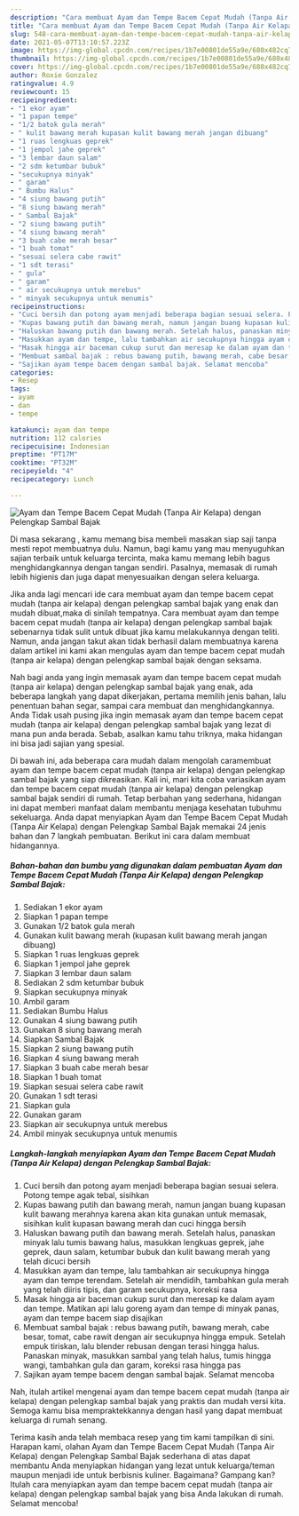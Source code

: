 ```yaml
---
description: "Cara membuat Ayam dan Tempe Bacem Cepat Mudah (Tanpa Air Kelapa) dengan Pelengkap Sambal Bajak Sederhana Untuk Jualan"
title: "Cara membuat Ayam dan Tempe Bacem Cepat Mudah (Tanpa Air Kelapa) dengan Pelengkap Sambal Bajak Sederhana Untuk Jualan"
slug: 548-cara-membuat-ayam-dan-tempe-bacem-cepat-mudah-tanpa-air-kelapa-dengan-pelengkap-sambal-bajak-sederhana-untuk-jualan
date: 2021-05-07T13:10:57.223Z
image: https://img-global.cpcdn.com/recipes/1b7e00801de55a9e/680x482cq70/ayam-dan-tempe-bacem-cepat-mudah-tanpa-air-kelapa-dengan-pelengkap-sambal-bajak-foto-resep-utama.jpg
thumbnail: https://img-global.cpcdn.com/recipes/1b7e00801de55a9e/680x482cq70/ayam-dan-tempe-bacem-cepat-mudah-tanpa-air-kelapa-dengan-pelengkap-sambal-bajak-foto-resep-utama.jpg
cover: https://img-global.cpcdn.com/recipes/1b7e00801de55a9e/680x482cq70/ayam-dan-tempe-bacem-cepat-mudah-tanpa-air-kelapa-dengan-pelengkap-sambal-bajak-foto-resep-utama.jpg
author: Roxie Gonzalez
ratingvalue: 4.9
reviewcount: 15
recipeingredient:
- "1 ekor ayam"
- "1 papan tempe"
- "1/2 batok gula merah"
- " kulit bawang merah kupasan kulit bawang merah jangan dibuang"
- "1 ruas lengkuas geprek"
- "1 jempol jahe geprek"
- "3 lembar daun salam"
- "2 sdm ketumbar bubuk"
- "secukupnya minyak"
- " garam"
- " Bumbu Halus"
- "4 siung bawang putih"
- "8 siung bawang merah"
- " Sambal Bajak"
- "2 siung bawang putih"
- "4 siung bawang merah"
- "3 buah cabe merah besar"
- "1 buah tomat"
- "sesuai selera cabe rawit"
- "1 sdt terasi"
- " gula"
- " garam"
- " air secukupnya untuk merebus"
- " minyak secukupnya untuk menumis"
recipeinstructions:
- "Cuci bersih dan potong ayam menjadi beberapa bagian sesuai selera. Potong tempe agak tebal, sisihkan"
- "Kupas bawang putih dan bawang merah, namun jangan buang kupasan kulit bawang merahnya karena akan kita gunakan untuk memasak, sisihkan kulit kupasan bawang merah dan cuci hingga bersih"
- "Haluskan bawang putih dan bawang merah. Setelah halus, panaskan minyak lalu tumis bawang halus, masukkan lengkuas geprek, jahe geprek, daun salam, ketumbar bubuk dan kulit bawang merah yang telah dicuci bersih"
- "Masukkan ayam dan tempe, lalu tambahkan air secukupnya hingga ayam dan tempe terendam. Setelah air mendidih, tambahkan gula merah yang telah diiris tipis, dan garam secukupnya, koreksi rasa"
- "Masak hingga air baceman cukup surut dan meresap ke dalam ayam dan tempe. Matikan api lalu goreng ayam dan tempe di minyak panas, ayam dan tempe bacem siap disajikan"
- "Membuat sambal bajak : rebus bawang putih, bawang merah, cabe besar, tomat, cabe rawit dengan air secukupnya hingga empuk. Setelah empuk tiriskan, lalu blender rebusan dengan terasi hingga halus. Panaskan minyak, masukkan sambal yang telah halus, tumis hingga wangi, tambahkan gula dan garam, koreksi rasa hingga pas"
- "Sajikan ayam tempe bacem dengan sambal bajak. Selamat mencoba"
categories:
- Resep
tags:
- ayam
- dan
- tempe

katakunci: ayam dan tempe 
nutrition: 112 calories
recipecuisine: Indonesian
preptime: "PT17M"
cooktime: "PT32M"
recipeyield: "4"
recipecategory: Lunch

---
```



![Ayam dan Tempe Bacem Cepat Mudah (Tanpa Air Kelapa) dengan Pelengkap Sambal Bajak](https://img-global.cpcdn.com/recipes/1b7e00801de55a9e/680x482cq70/ayam-dan-tempe-bacem-cepat-mudah-tanpa-air-kelapa-dengan-pelengkap-sambal-bajak-foto-resep-utama.jpg)

Di masa  sekarang , kamu memang bisa membeli masakan siap saji tanpa mesti repot membuatnya dulu. Namun, bagi kamu yang mau menyuguhkan sajian terbaik untuk keluarga tercinta, maka kamu memang lebih bagus menghidangkannya dengan tangan sendiri. Pasalnya, memasak di rumah lebih higienis dan juga dapat menyesuaikan dengan selera keluarga.

Jika anda lagi mencari ide cara membuat ayam dan tempe bacem cepat mudah (tanpa air kelapa) dengan pelengkap sambal bajak yang enak dan mudah dibuat,maka di sinilah tempatnya. Cara membuat ayam dan tempe bacem cepat mudah (tanpa air kelapa) dengan pelengkap sambal bajak  sebenarnya tidak sulit untuk dibuat jika kamu melakukannya dengan teliti. Namun, anda jangan takut akan tidak berhasil dalam membuatnya 
karena dalam artikel ini kami akan mengulas ayam dan tempe bacem cepat mudah (tanpa air kelapa) dengan pelengkap sambal bajak dengan seksama.  



Nah bagi anda yang ingin memasak ayam dan tempe bacem cepat mudah (tanpa air kelapa) dengan pelengkap sambal bajak yang enak, ada beberapa langkah yang dapat dikerjakan, pertama memilih jenis bahan, lalu penentuan bahan segar, sampai cara membuat dan menghidangkannya. Anda Tidak usah pusing jika ingin memasak ayam dan tempe bacem cepat mudah (tanpa air kelapa) dengan pelengkap sambal bajak yang lezat di mana pun anda berada. Sebab, asalkan kamu  tahu triknya, maka hidangan ini bisa jadi sajian yang spesial.

Di bawah ini, ada beberapa cara mudah dalam mengolah caramembuat ayam dan tempe bacem cepat mudah (tanpa air kelapa) dengan pelengkap sambal bajak yang siap dikreasikan. Kali ini, mari kita coba variasikan ayam dan tempe bacem cepat mudah (tanpa air kelapa) dengan pelengkap sambal bajak sendiri di rumah. Tetap berbahan yang sederhana, hidangan ini dapat memberi manfaat dalam membantu menjaga kesehatan tubuhmu sekeluarga. Anda dapat menyiapkan Ayam dan Tempe Bacem Cepat Mudah (Tanpa Air Kelapa) dengan Pelengkap Sambal Bajak memakai 24 jenis bahan dan 7 langkah pembuatan. Berikut ini cara dalam membuat hidangannya.

<!--inarticleads1-->

##### Bahan-bahan dan bumbu yang digunakan dalam pembuatan Ayam dan Tempe Bacem Cepat Mudah (Tanpa Air Kelapa) dengan Pelengkap Sambal Bajak:

1. Sediakan 1 ekor ayam
1. Siapkan 1 papan tempe
1. Gunakan 1/2 batok gula merah
1. Gunakan  kulit bawang merah (kupasan kulit bawang merah jangan dibuang)
1. Siapkan 1 ruas lengkuas geprek
1. Siapkan 1 jempol jahe geprek
1. Siapkan 3 lembar daun salam
1. Sediakan 2 sdm ketumbar bubuk
1. Siapkan secukupnya minyak
1. Ambil  garam
1. Sediakan  Bumbu Halus
1. Gunakan 4 siung bawang putih
1. Gunakan 8 siung bawang merah
1. Siapkan  Sambal Bajak
1. Siapkan 2 siung bawang putih
1. Siapkan 4 siung bawang merah
1. Siapkan 3 buah cabe merah besar
1. Siapkan 1 buah tomat
1. Siapkan sesuai selera cabe rawit
1. Gunakan 1 sdt terasi
1. Siapkan  gula
1. Gunakan  garam
1. Siapkan  air secukupnya untuk merebus
1. Ambil  minyak secukupnya untuk menumis




<!--inarticleads2-->

##### Langkah-langkah menyiapkan Ayam dan Tempe Bacem Cepat Mudah (Tanpa Air Kelapa) dengan Pelengkap Sambal Bajak:

1. Cuci bersih dan potong ayam menjadi beberapa bagian sesuai selera. Potong tempe agak tebal, sisihkan
1. Kupas bawang putih dan bawang merah, namun jangan buang kupasan kulit bawang merahnya karena akan kita gunakan untuk memasak, sisihkan kulit kupasan bawang merah dan cuci hingga bersih
1. Haluskan bawang putih dan bawang merah. Setelah halus, panaskan minyak lalu tumis bawang halus, masukkan lengkuas geprek, jahe geprek, daun salam, ketumbar bubuk dan kulit bawang merah yang telah dicuci bersih
1. Masukkan ayam dan tempe, lalu tambahkan air secukupnya hingga ayam dan tempe terendam. Setelah air mendidih, tambahkan gula merah yang telah diiris tipis, dan garam secukupnya, koreksi rasa
1. Masak hingga air baceman cukup surut dan meresap ke dalam ayam dan tempe. Matikan api lalu goreng ayam dan tempe di minyak panas, ayam dan tempe bacem siap disajikan
1. Membuat sambal bajak : rebus bawang putih, bawang merah, cabe besar, tomat, cabe rawit dengan air secukupnya hingga empuk. Setelah empuk tiriskan, lalu blender rebusan dengan terasi hingga halus. Panaskan minyak, masukkan sambal yang telah halus, tumis hingga wangi, tambahkan gula dan garam, koreksi rasa hingga pas
1. Sajikan ayam tempe bacem dengan sambal bajak. Selamat mencoba




Nah, itulah artikel mengenai  ayam dan tempe bacem cepat mudah (tanpa air kelapa) dengan pelengkap sambal bajak  yang praktis dan mudah versi kita. Semoga kamu bisa mempraktekkannya dengan hasil yang dapat membuat keluarga di rumah senang. 

Terima kasih anda telah membaca resep yang tim kami tampilkan di sini. Harapan kami, olahan  Ayam dan Tempe Bacem Cepat Mudah (Tanpa Air Kelapa) dengan Pelengkap Sambal Bajak sederhana di atas dapat membantu Anda menyiapkan hidangan yang lezat untuk keluarga/teman maupun menjadi ide untuk berbisnis kuliner. Bagaimana? Gampang kan? Itulah cara menyiapkan ayam dan tempe bacem cepat mudah (tanpa air kelapa) dengan pelengkap sambal bajak yang bisa Anda lakukan di rumah. Selamat mencoba!

